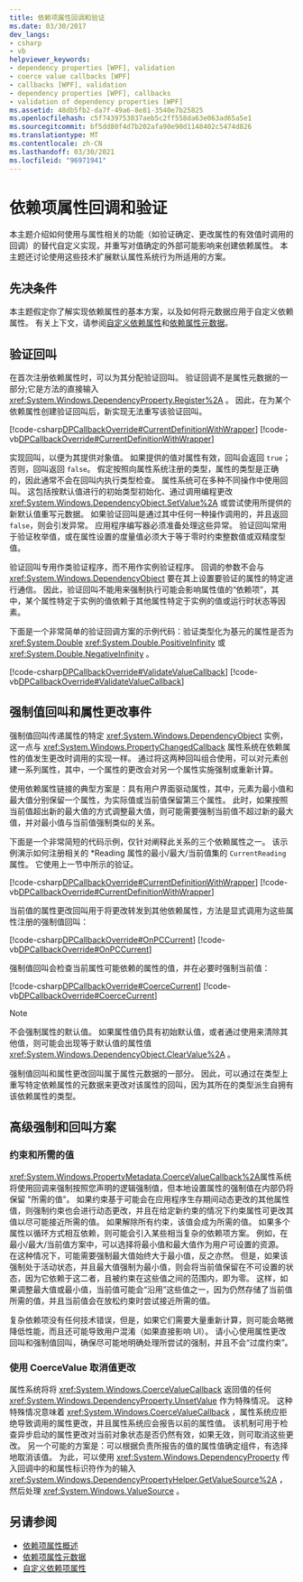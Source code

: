 ```yaml
---
title: 依赖项属性回调和验证
ms.date: 03/30/2017
dev_langs:
- csharp
- vb
helpviewer_keywords:
- dependency properties [WPF], validation
- coerce value callbacks [WPF]
- callbacks [WPF], validation
- dependency properties [WPF], callbacks
- validation of dependency properties [WPF]
ms.assetid: 48db5fb2-da7f-49a6-8e81-3540e7b25825
ms.openlocfilehash: c5f7439753037aeb5c2ff558da63e063ad65a5e1
ms.sourcegitcommit: bf5dd80f4d7b202afa90e90d1148402c5474d826
ms.translationtype: MT
ms.contentlocale: zh-CN
ms.lasthandoff: 03/30/2021
ms.locfileid: "96971941"
---
```

# <a name="dependency-property-callbacks-and-validation"></a>依赖项属性回调和验证
本主题介绍如何使用与属性相关的功能（如验证确定、更改属性的有效值时调用的回调）的替代自定义实现，并重写对值确定的外部可能影响来创建依赖属性。 本主题还讨论使用这些技术扩展默认属性系统行为所适用的方案。  

<a name="prerequisites"></a>
## <a name="prerequisites"></a>先决条件  
 本主题假定你了解实现依赖属性的基本方案，以及如何将元数据应用于自定义依赖属性。 有关上下文，请参阅[自定义依赖属性](custom-dependency-properties.md)和[依赖属性元数据](dependency-property-metadata.md)。  
  
<a name="Validation_Callbacks"></a>
## <a name="validation-callbacks"></a>验证回叫  
 在首次注册依赖属性时，可以为其分配验证回叫。 验证回调不是属性元数据的一部分;它是方法的直接输入 <xref:System.Windows.DependencyProperty.Register%2A> 。 因此，在为某个依赖属性创建验证回叫后，新实现无法重写该验证回叫。  
  
 [!code-csharp[DPCallbackOverride#CurrentDefinitionWithWrapper](~/samples/snippets/csharp/VS_Snippets_Wpf/DPCallbackOverride/CSharp/SDKSampleLibrary/class1.cs#currentdefinitionwithwrapper)]
 [!code-vb[DPCallbackOverride#CurrentDefinitionWithWrapper](~/samples/snippets/visualbasic/VS_Snippets_Wpf/DPCallbackOverride/visualbasic/sdksamplelibrary/class1.vb#currentdefinitionwithwrapper)]  
  
 实现回叫，以便为其提供对象值。 如果提供的值对属性有效，回叫会返回 `true`；否则，回叫返回 `false`。 假定按照向属性系统注册的类型，属性的类型是正确的，因此通常不会在回叫内执行类型检查。 属性系统可在多种不同操作中使用回叫。 这包括按默认值进行的初始类型初始化、通过调用编程更改 <xref:System.Windows.DependencyObject.SetValue%2A> 或尝试使用所提供的新默认值重写元数据。 如果验证回叫是通过其中任何一种操作调用的，并且返回 `false`，则会引发异常。 应用程序编写器必须准备处理这些异常。 验证回叫常用于验证枚举值，或在属性设置的度量值必须大于等于零时约束整数值或双精度型值。  
  
 验证回叫专用作类验证程序，而不用作实例验证程序。 回调的参数不会与 <xref:System.Windows.DependencyObject> 要在其上设置要验证的属性的特定进行通信。 因此，验证回叫不能用来强制执行可能会影响属性值的“依赖项”，其中，某个属性特定于实例的值依赖于其他属性特定于实例的值或运行时状态等因素。  
  
 下面是一个非常简单的验证回调方案的示例代码：验证类型化为基元的属性是否为 <xref:System.Double> <xref:System.Double.PositiveInfinity> 或 <xref:System.Double.NegativeInfinity> 。  
  
 [!code-csharp[DPCallbackOverride#ValidateValueCallback](~/samples/snippets/csharp/VS_Snippets_Wpf/DPCallbackOverride/CSharp/SDKSampleLibrary/class1.cs#validatevaluecallback)]
 [!code-vb[DPCallbackOverride#ValidateValueCallback](~/samples/snippets/visualbasic/VS_Snippets_Wpf/DPCallbackOverride/visualbasic/sdksamplelibrary/class1.vb#validatevaluecallback)]  
  
<a name="Coerce_Value_Callbacks_and_Property_Changed_Events"></a>
## <a name="coerce-value-callbacks-and-property-changed-events"></a>强制值回叫和属性更改事件  
 强制值回叫传递属性的特定 <xref:System.Windows.DependencyObject> 实例，这一点与 <xref:System.Windows.PropertyChangedCallback> 属性系统在依赖属性的值发生更改时调用的实现一样。 通过将这两种回叫组合使用，可以对元素创建一系列属性，其中，一个属性的更改会对另一个属性实施强制或重新计算。  
  
 使用依赖属性链接的典型方案是：具有用户界面驱动属性，其中，元素为最小值和最大值分别保留一个属性，为实际值或当前值保留第三个属性。 此时，如果按照当前值超出新的最大值的方式调整最大值，则可能需要强制当前值不超过新的最大值，并对最小值与当前值强制类似的关系。  
  
 下面是一个非常简短的代码示例，仅针对阐释此关系的三个依赖属性之一。 该示例演示如何注册相关的 *Reading 属性的最小/最大/当前值集的 `CurrentReading` 属性。 它使用上一节中所示的验证。  
  
 [!code-csharp[DPCallbackOverride#CurrentDefinitionWithWrapper](~/samples/snippets/csharp/VS_Snippets_Wpf/DPCallbackOverride/CSharp/SDKSampleLibrary/class1.cs#currentdefinitionwithwrapper)]
 [!code-vb[DPCallbackOverride#CurrentDefinitionWithWrapper](~/samples/snippets/visualbasic/VS_Snippets_Wpf/DPCallbackOverride/visualbasic/sdksamplelibrary/class1.vb#currentdefinitionwithwrapper)]  
  
 当前值的属性更改回叫用于将更改转发到其他依赖属性，方法是显式调用为这些属性注册的强制值回叫：  
  
 [!code-csharp[DPCallbackOverride#OnPCCurrent](~/samples/snippets/csharp/VS_Snippets_Wpf/DPCallbackOverride/CSharp/SDKSampleLibrary/class1.cs#onpccurrent)]
 [!code-vb[DPCallbackOverride#OnPCCurrent](~/samples/snippets/visualbasic/VS_Snippets_Wpf/DPCallbackOverride/visualbasic/sdksamplelibrary/class1.vb#onpccurrent)]  
  
 强制值回叫会检查当前属性可能依赖的属性的值，并在必要时强制当前值：  
  
 [!code-csharp[DPCallbackOverride#CoerceCurrent](~/samples/snippets/csharp/VS_Snippets_Wpf/DPCallbackOverride/CSharp/SDKSampleLibrary/class1.cs#coercecurrent)]
 [!code-vb[DPCallbackOverride#CoerceCurrent](~/samples/snippets/visualbasic/VS_Snippets_Wpf/DPCallbackOverride/visualbasic/sdksamplelibrary/class1.vb#coercecurrent)]  
  
> [!NOTE]
> 不会强制属性的默认值。 如果属性值仍具有初始默认值，或者通过使用来清除其他值，则可能会出现等于默认值的属性值 <xref:System.Windows.DependencyObject.ClearValue%2A> 。  
  
 强制值回叫和属性更改回叫属于属性元数据的一部分。 因此，可以通过在类型上重写特定依赖属性的元数据来更改对该属性的回叫，因为其所在的类型派生自拥有该依赖属性的类型。  
  
<a name="Advanced"></a>
## <a name="advanced-coercion-and-callback-scenarios"></a>高级强制和回叫方案  
  
### <a name="constraints-and-desired-values"></a>约束和所需的值  
 <xref:System.Windows.PropertyMetadata.CoerceValueCallback%2A>属性系统将使用回调来强制按照您声明的逻辑强制值，但本地设置属性的强制值在内部仍将保留 "所需的值"。 如果约束基于可能会在应用程序生存期间动态更改的其他属性值，则强制约束也会进行动态更改，并且在给定新约束的情况下约束属性可更改其值以尽可能接近所需的值。 如果解除所有约束，该值会成为所需的值。 如果多个属性以循环方式相互依赖，则可能会引入某些相当复杂的依赖项方案。 例如，在最小/最大/当前值方案中，可以选择将最小值和最大值作为用户可设置的资源。 在这种情况下，可能需要强制最大值始终大于最小值，反之亦然。 但是，如果该强制处于活动状态，并且最大值强制为最小值，则会将当前值保留在不可设置的状态，因为它依赖于这二者，且被约束在这些值之间的范围内，即为零。 这样，如果调整最大值或最小值，当前值可能会“沿用”这些值之一，因为仍然存储了当前值所需的值，并且当前值会在放松约束时尝试接近所需的值。  
  
 复杂依赖项没有任何技术错误，但是，如果它们需要大量重新计算，则可能会略微降低性能，而且还可能导致用户混淆（如果直接影响 UI）。 请小心使用属性更改回叫和强制值回叫，确保尽可能地明确处理所尝试的强制，并且不会“过度约束”。  
  
### <a name="using-coercevalue-to-cancel-value-changes"></a>使用 CoerceValue 取消值更改  
 属性系统将将 <xref:System.Windows.CoerceValueCallback> 返回值的任何 <xref:System.Windows.DependencyProperty.UnsetValue> 作为特殊情况。 这种特殊情况意味着 <xref:System.Windows.CoerceValueCallback> ，属性系统应拒绝导致调用的属性更改，并且属性系统应会报告以前的属性值。 该机制可用于检查异步启动的属性更改对当前对象状态是否仍然有效，如果无效，则可取消这些更改。 另一个可能的方案是：可以根据负责所报告的值的属性值确定组件，有选择地取消该值。 为此，可以使用 <xref:System.Windows.DependencyProperty> 传入回调中的和属性标识符作为的输入 <xref:System.Windows.DependencyPropertyHelper.GetValueSource%2A> ，然后处理 <xref:System.Windows.ValueSource> 。  
  
## <a name="see-also"></a>另请参阅

- [依赖项属性概述](dependency-properties-overview.md)
- [依赖项属性元数据](dependency-property-metadata.md)
- [自定义依赖项属性](custom-dependency-properties.md)
